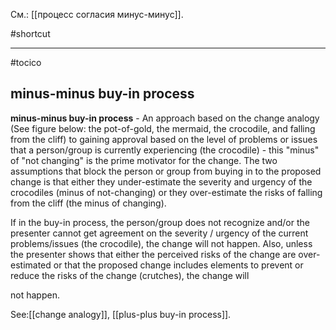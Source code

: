 См.: [[процесс согласия минус-минус]].

#shortcut




<hr/>

#tocico

## minus-minus buy-in process

<b>minus-minus buy-in process</b> - An approach based on the change analogy (See figure below: the pot-of-gold, the mermaid, the crocodile, and falling from the cliff) to gaining approval based on the level of problems or issues that a person/group is currently experiencing (the crocodile) - this "minus" of "not changing" is the prime motivator for the change.  The two assumptions that block the person or group from buying in to the proposed change is that either they under-estimate the severity and urgency of the crocodiles (minus of not-changing) or they over-estimate the risks of falling from the cliff (the minus of changing).  

 If in the buy-in process, the person/group does not recognize and/or the presenter cannot get agreement on the severity / urgency of the current problems/issues (the crocodile), the change will not happen. Also, unless the presenter shows that either the perceived risks of the change are over-estimated or that the proposed change includes elements to prevent or reduce the risks of the change (crutches), the change will 

 
not happen. 



See:[[change analogy]], [[plus-plus buy-in process]].
